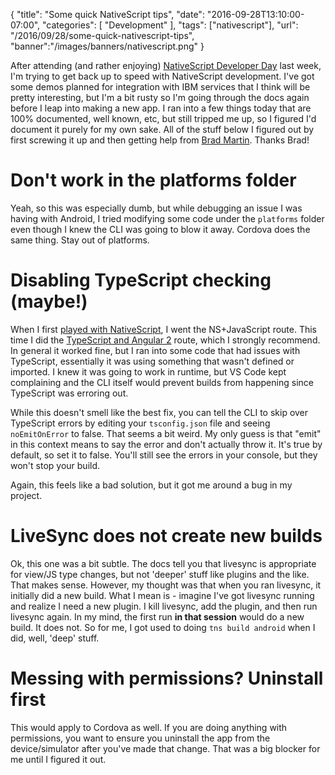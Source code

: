 
{
	"title": "Some quick NativeScript tips",
	"date": "2016-09-28T13:10:00-07:00",
	"categories": [
		"Development"
	],
	"tags": ["nativescript"],
	"url": "/2016/09/28/some-quick-nativescript-tips",
	"banner":"/images/banners/nativescript.png"
}

After attending (and rather enjoying) [NativeScript Developer Day](http://developerday.nativescript.org/) last week, I'm trying to get back up to speed with NativeScript development. I've got some demos planned for integration with IBM services that I think will be pretty interesting, but I'm a bit rusty so I'm going through the docs again before I leap into making a new app. I ran into a few things today that are 100% documented, well known, etc, but still tripped me up, so I figured I'd document it purely for my own sake. All of the stuff below I figured out by first screwing it up and then getting help from [Brad Martin](http://bradmartin.net). Thanks Brad!

<!--more-->

Don't work in the platforms folder
===

Yeah, so this was especially dumb, but while debugging an issue I was having with Android, I tried modifying some code under the `platforms` folder even though I knew the CLI was going to blow it away. Cordova does the same thing. Stay out of platforms. 

Disabling TypeScript checking (maybe!)
===

When I first [played with NativeScript](https://www.raymondcamden.com/2016/05/16/thoughts-on-nativescript-20/), I went the NS+JavaScript route. This time I did the [TypeScript and Angular 2](http://docs.nativescript.org/angular/tutorial/ng-chapter-0) route, which I strongly recommend. In general it worked fine, but I ran into some code that had issues with TypeScript, essentially it was using something that wasn't defined or imported. I knew it was going to work in runtime, but VS Code kept complaining and the CLI itself would prevent builds from happening since TypeScript was erroring out. 

While this doesn't smell like the best fix, you can tell the CLI to skip over TypeScript errors by editing your `tsconfig.json` file and seeing `noEmitOnError` to false. That seems a bit weird. My only guess is that "emit" in this context means to say the error and don't actually throw it. It's true by default, so set it to false. You'll still see the errors in your console, but they won't stop your build.

Again, this feels like a bad solution, but it got me around a bug in my project.

LiveSync does not create new builds
===

Ok, this one was a bit subtle. The docs tell you that livesync is appropriate for view/JS type changes, but not 'deeper' stuff like plugins and the like. That makes sense. However, my thought was that when you ran livesync, it initially did a new build. What I mean is - imagine I've got livesync running and realize I need a new plugin. I kill livesync, add the plugin, and then run livesync again. In my mind, the first run <strong>in that session</strong> would do a new build. It does not. So for me, I got used to doing `tns build android` when I did, well, 'deep' stuff.

Messing with permissions? Uninstall first
===

This would apply to Cordova as well. If you are doing anything with permissions, you want to ensure you uninstall the app from the device/simulator after you've made that change. That was a big blocker for me until I figured it out.

